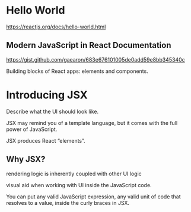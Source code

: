 # Hello World
https://reactjs.org/docs/hello-world.html

## Modern JavaScript in React Documentation

https://gist.github.com/gaearon/683e676101005de0add59e8bb345340c

Building blocks of React apps: elements and components.

# Introducing JSX

Describe what the UI should look like. 

JSX may remind you of a template language, but it comes with the full power of JavaScript.

JSX produces React “elements”.

## Why JSX?

rendering logic is inherently coupled with other UI logic

visual aid when working with UI inside the JavaScript code.

You can put any valid JavaScript expression, any valid unit of code that resolves to a value, inside the curly braces in JSX.



